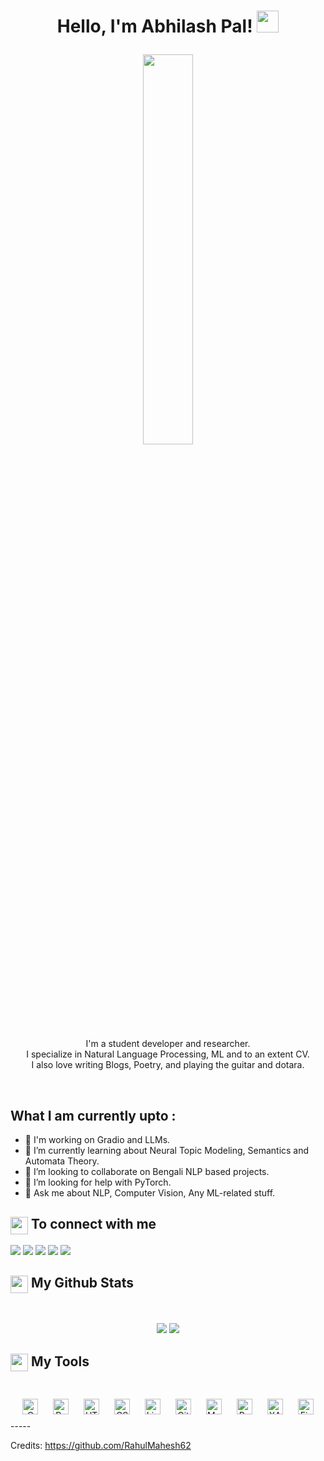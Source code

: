 <h1><p align="center">Hello, I'm Abhilash Pal! <a href="https://abhilashpal.github.io/"><img src="https://media.giphy.com/media/hvRJCLFzcasrR4ia7z/giphy.gif" width="35px"></h1></a></p>

<p align="center" ><img 
 src="https://user-images.githubusercontent.com/22797857/90096298-b90f4b00-dd54-11ea-9a31-00ad53f8ec04.gif?raw=true" width="40%"/></p>


<p align="center">I'm a student developer and researcher.<br/>I specialize in Natural Language Processing, ML and to an extent CV.<br> I also love writing Blogs, Poetry, and playing the guitar and dotara.<br></p><br/>

<summary><h2>What I am currently upto :</h2></summary>

- 🔭 I'm working on Gradio and LLMs.
- 🌱 I’m currently learning about Neural Topic Modeling, Semantics and Automata Theory.
- 👯 I’m looking to collaborate on Bengali NLP based projects.
- 🤔 I’m looking for help with PyTorch.
- 💬 Ask me about NLP, Computer Vision, Any ML-related stuff.

<summary><h2><img src="https://emojis.slackmojis.com/emojis/images/1579216111/7550/pikachu_wave.gif?1579216111" align="center"
                width="28" /> To connect with me</h2></summary>

<p align = "center">
 
[<img src ="https://img.shields.io/badge/portfolio-%23.svg?&style=for-the-badge&logo=&logoColor=white%22">](https://abhilashpal.github.io/)
[<img src="https://img.shields.io/badge/twitter-%231DA1F2.svg?&style=for-the-badge&logo=twitter&logoColor=white" />](https://twitter.com/AbhilashTensor) 
[<img src="https://img.shields.io/badge/linkedin-%230077B5.svg?&style=for-the-badge&logo=linkedin&logoColor=white" />](https://www.linkedin.com/in/abhilashpal/)
[<img src = "https://img.shields.io/badge/instagram-%23E4405F.svg?&style=for-the-badge&logo=instagram&logoColor=white">](https://www.instagram.com/bauwndule/)
[<img src="https://img.shields.io/badge/facebook-%231877F2.svg?&style=for-the-badge&logo=facebook&logoColor=white" />](https://www.facebook.com/DionysusReconfigured/) 
<!-- [![Visits Badge](https://badges.pufler.dev/visits/AbhilashPal/MuseNet?style=for-the-badge)](https://github.com/AbhilashPal) -->

</p>

<summary><h2><img src="https://emojis.slackmojis.com/emojis/images/1471045852/841/hero.gif?1471045852" align="center"
                width="28" /> My Github Stats</h2> </summary>

<br>

<p align = "center">
  <img src = "https://github-readme-stats.vercel.app/api?username=AbhilashPal&show_icons=true&count_private=true&theme=vue&hide=issues&line_height=32">
  <img src = "https://github-readme-streak-stats.herokuapp.com/?user=AbhilashPal&">
</p>

<summary><h2><img src="https://emojis.slackmojis.com/emojis/images/1471045839/793/computerrage.gif?1471045839" align="center"
                width="28" /> My Tools</h2></summary>

<br>

<div align="center">  
<img style="margin: 10px" src="https://profilinator.rishav.dev/skills-assets/c-original.svg" alt="C" height="25" />  
<img style="margin: 10px" src="https://profilinator.rishav.dev/skills-assets/python-original.svg" alt="Python" height="25" />  
<!-- <img style="margin: 10px" src="https://profilinator.rishav.dev/skills-assets/javascript-original.svg" alt="JavaScript" height="25" />   -->
<!-- <img style="margin: 10px" src="https://profilinator.rishav.dev/skills-assets/express-original-wordmark.svg" alt="Express.js" height="25" />   -->
<!-- <img style="margin: 10px" src="https://profilinator.rishav.dev/skills-assets/react-original-wordmark.svg" alt="React" height="25" />   -->
<!-- <img style="margin: 10px" src="https://profilinator.rishav.dev/skills-assets/vuejs-original-wordmark.svg" alt="Vue.js" height="25" />   -->
<img style="margin: 10px" src="https://profilinator.rishav.dev/skills-assets/html5-original-wordmark.svg" alt="HTML5" height="25" />  
<img style="margin: 10px" src="https://profilinator.rishav.dev/skills-assets/css3-original-wordmark.svg" alt="CSS3" height="25" />  
<!-- <img style="margin: 10px" src="https://profilinator.rishav.dev/skills-assets/mongodb-original-wordmark.svg" alt="MongoDB" height="25" />   -->
<img style="margin: 10px" src="https://profilinator.rishav.dev/skills-assets/linux-original.svg" alt="Linux" height="25" />  
<!-- <img style="margin: 10px" src="https://profilinator.rishav.dev/skills-assets/flutterio-icon.svg" alt="Flutter" height="25" />   -->
<!-- <img style="margin: 10px" src="https://profilinator.rishav.dev/skills-assets/figma-icon.svg" alt="Figma" height="25" />   -->
<img style="margin: 10px" src="https://profilinator.rishav.dev/skills-assets/git-scm-icon.svg" alt="Git" height="25" />  
<!-- <img style="margin: 10px" src="https://profilinator.rishav.dev/skills-assets/dartlang-icon.svg" alt="Dart" height="25" />   -->
<img style="margin: 10px" src="https://profilinator.rishav.dev/skills-assets/mysql-original-wordmark.svg" alt="MySQL" height="25" />  
<!-- <img style="margin: 10px" src="https://profilinator.rishav.dev/skills-assets/bootstrap-plain.svg" alt="Bootstrap" height="25" />   -->
<!-- <img style="margin: 10px" src="https://profilinator.rishav.dev/skills-assets/electron-original.svg" alt="Electron" height="25" />   -->
<!-- <img style="margin: 10px" src="https://profilinator.rishav.dev/skills-assets/java-original-wordmark.svg" alt="Java" height="25" />   -->
<!-- <img style="margin: 10px" src="https://profilinator.rishav.dev/skills-assets/nodejs-original-wordmark.svg" alt="Node.js" height="25" />   -->
<!-- <img style="margin: 10px" src="https://profilinator.rishav.dev/skills-assets/google_cloud-icon.svg" alt="GCP" height="25" />   -->
<!-- <img style="margin: 10px" src="https://profilinator.rishav.dev/skills-assets/adobe_illustrator-icon.svg" alt="Illustrator" height="25" />   -->
<!-- <img style="margin: 10px" src="https://profilinator.rishav.dev/skills-assets/nginx-original.svg" alt="Nginx" height="25" />   -->
<img style="margin: 10px" src="https://profilinator.rishav.dev/skills-assets/gnu_bash-icon.svg" alt="Bash" height="25" />  
<!-- <img style="margin: 10px" src="https://profilinator.rishav.dev/skills-assets/php-original.svg" alt="PHP" height="25" />   -->
<!-- <img style="margin: 10px" src="https://profilinator.rishav.dev/skills-assets/adobexd.png" alt="Adobe XD" height="25" />   -->
<img style="margin: 10px" src="https://profilinator.rishav.dev/skills-assets/xampp.png" alt="XAMPP" height="25" />  
<img style="margin: 10px" src="https://profilinator.rishav.dev/skills-assets/firebase.png" alt="Firebase" height="25" />  
<!-- <img style="margin: 10px" src="https://profilinator.rishav.dev/skills-assets/jquery.png" alt="jQuery" height="25" />   -->
</div>  
-----



Credits: https://github.com/RahulMahesh62

